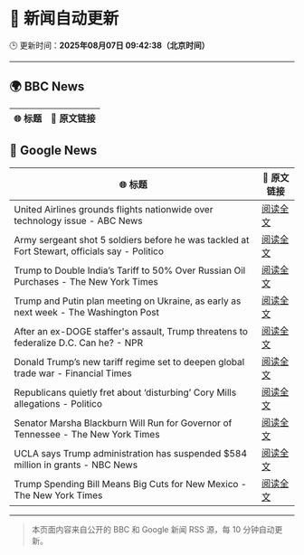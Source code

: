 # 🧠 新闻自动更新

🕒 更新时间：**2025年08月07日 09:42:38（北京时间）**

---

## 🌍 BBC News

| 🌐 标题 | 🔗 原文链接 |
|--------|-------------|

## 📰 Google News

| 🌐 标题 | 🔗 原文链接 |
|--------|-------------|
| United Airlines grounds flights nationwide over technology issue - ABC News | [阅读全文](https://news.google.com/rss/articles/CBMipwFBVV95cUxPbm95OFhzVm1SYXdWS2owMGFfdkdOQkt5ZnE0MkUxQm1tUjhDeUpITkQyTWRDN0VpMGwtTEdCQ2pkaTMzVDVPMVFEajJnSjU5clQxbTQ0eGJaOTR1Vi1MMGM0U3d2Q3hvR0d2Zkg5TU1ZTTg0VzBtN2FVT2F6OWtqVS1CVWVrMml0TFRpQTlBdXBMeWdzYlRTTUU0MXAyWEYwVjdFbHdZa9IBrAFBVV95cUxONS1uMmt3Yk0tVjlTcmZPeXItVEJCNWFrNDNsOU5YNFRKczBxcWExYTI1blRGM0ZaSkE2ejNrWjZMcW9ITjJOT0dvaEl2QnFsc3hiMWxfSUhfTVU2N19hSTFrTnNvOWctczUyWFlNUXNRek1rREFrcHBWQU1BTGFaMWpmQW5ZZWRpeGQzMldyNk8wN0NYcWItdWVpUklPT0FBQTRpNXFZOUhpS2w5?oc=5) |
| Army sergeant shot 5 soldiers before he was tackled at Fort Stewart, officials say - Politico | [阅读全文](https://news.google.com/rss/articles/CBMiggFBVV95cUxPUDNkN3hpM1J5eGd2ZUpmYTR6RTcxZVJtV3Y5b19qc09fbmRIUlctMjBsemlRR2RRWGJrQ0hDWmd3dXpsWDMzTUUtQWVicHhORml2c1pRbmJwMy1iODY4VjVVcHFWR3NkZHhoNC1rMHhfaHpINUxYc0c0VFhQUEZvZ1pR?oc=5) |
| Trump to Double India’s Tariff to 50% Over Russian Oil Purchases - The New York Times | [阅读全文](https://news.google.com/rss/articles/CBMiigFBVV95cUxPZHJjY3RWc0tFcjRnSmxkM2xDWjdhcy1YRnY0RF9FR25iNlktRXNjT2NKakh0MnM5XzVZbjdlRzhDdExUZFVzbFc2bHlmc2xRT3FSQVlzN0ExWnliM0ZEaUR3eTdvY1ltVi1VQjRZTzVYNnZmOFRjdXU4WnZSd252eUl0dndhNkp0dEE?oc=5) |
| Trump and Putin plan meeting on Ukraine, as early as next week - The Washington Post | [阅读全文](https://news.google.com/rss/articles/CBMiggFBVV95cUxPUzJMbGk5aEpWV29jeE1mdml2UlAyeDZhWldxZkV4QnpubjliWXY5bDFwUW9rZEs5RlpxZUdTZ0VsaEtWVDhRVC1CYnVLaUJvel9PRTRxTXJCTTNzejRBb1JHUE5xNU5HMnl6S2RaZVN0cmEwN1YweXpIYVh4ZzNVNmp3?oc=5) |
| After an ex-DOGE staffer's assault, Trump threatens to federalize D.C. Can he? - NPR | [阅读全文](https://news.google.com/rss/articles/CBMiigFBVV95cUxQRVRfTnllWkpjWVdyZ3EtVnpjLW5YTVV5WTNFUU42d1QzeHdrVlFYa1dUVnpPajlFeFlhazZsYkI0QkYwb1FNcFZLWThBOUt5aHhpcjlsYk5NcHNDb0hRcHFTZ2xwY2RBbG0xcmJMZWZ2NVhveXdLRDFjZ3BhUzRvakt2Q1BWQjB0TVE?oc=5) |
| Donald Trump’s new tariff regime set to deepen global trade war - Financial Times | [阅读全文](https://news.google.com/rss/articles/CBMicEFVX3lxTE43b09rNmJCbmE0NThfTE8tckZURlQxWGc0Ui1LS1VxV1pOY2dPUmw5Y19GU3p5SkRDVTZ0RHJkaXBmYjBZSW1ZMkpEeDBMczVObURZcGxSM0xKRmEzTGNhR2ZTeGQxZDNNNjJFVzNHOVA?oc=5) |
| Republicans quietly fret about ‘disturbing’ Cory Mills allegations - Politico | [阅读全文](https://news.google.com/rss/articles/CBMijgFBVV95cUxOQTBBdUQxOW53SHVPT0RrZ0ZPYnFwWkxSVGJ6bTVIR1VEZ1ZHUE13bThYZFVndkY0THFtZkhqUXpmRTk0NnJ1RXdhUnVNSkt2b241bXgzSVpkcU5MZTNtZk83R3ozbmRhcXNBVkFGWEhleFpUMndzaDlmRWVSRkNtYjZ1bGl6SklKajlkb0Nn?oc=5) |
| Senator Marsha Blackburn Will Run for Governor of Tennessee - The New York Times | [阅读全文](https://news.google.com/rss/articles/CBMikAFBVV95cUxOZWJkZ09wcnNnQ2dYVURBLUZ0anM3VXZZWnlDMjlwQnZjV2NYOHZnckpwRDloVG9XVEhreTZTNkE4dXNrejhiVGllSWlQeTIySmRPZy10UUx1cjQxbHlVVkdhbXNHRmdVWlYwYUJaQkhZTER4czFvcExkR2lTTklaT3hMWldTMVlqVmRQaGJHZUE?oc=5) |
| UCLA says Trump administration has suspended $584 million in grants - NBC News | [阅读全文](https://news.google.com/rss/articles/CBMiqwFBVV95cUxObTZ4ZlVMcTJ2Z2FyVUVBbkVyZGpVTlNCbE13RFI3V3NfNW5uVjVnR0diWkJaRldzbjRVUDhGbjg2V2V6Ykx5b0NqbEFmX2FmY2dGZnVKN294ZGJHcEx0UzUtVHFEemhfc3FFUUtVTzE5ZVF0TVp6el9fQk9JdDRrTjR1bHBrbXdYVFVxMzdKSjhzQ2tFd3BPZ1dnS1FjWG1qckd5aE10RnF0UzjSAVZBVV95cUxNWllXblh3Rm5LUDU0UGZoOXVFYUxOby1CRGZSblNFcFMwSWdNSGRjSEh5OVFuVWZ6YjY2emt5Z0JlZE9udzJxSFlBTU1mM3pqeWt3bXp3dw?oc=5) |
| Trump Spending Bill Means Big Cuts for New Mexico - The New York Times | [阅读全文](https://news.google.com/rss/articles/CBMifkFVX3lxTE45RllXWlAxTUNiTFc3UWFXM24yVENqcldTMFozXzlYUWpERENSOWZUVG9UODBndkxiOVJGRFBmSXdid1pCeW5PTl9xU25Ramkxc2U4VGFKSHY3VTJtR1Z1RTI5bmppY0liRkNReEk3bmtfdlRER1phSXpScFFYZw?oc=5) |

---
> 本页面内容来自公开的 BBC 和 Google 新闻 RSS 源，每 10 分钟自动更新。